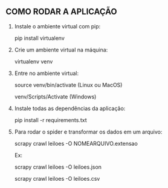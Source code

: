 <h2>COMO RODAR A APLICAÇÃO</h2>

<ol><li>Instale o ambiente virtual com pip:</li>

pip install virtualenv

<li>Crie um ambiente virtual na máquina:</li>

virtualenv venv

<li>Entre no ambiente virtual:</li>

source venv/bin/activate (Linux ou MacOS)

venv/Scripts/Activate (Windows)

<li>Instale todas as dependências da aplicação:</li>

pip install -r requirements.txt

<li>Para rodar o spider e transformar os dados em um arquivo:</li>

scrapy crawl leiloes -O NOMEARQUIVO.extensao

Ex:

scrapy crawl leiloes -O leiloes.json

scrapy crawl leiloes -O leiloes.csv
</ol>
